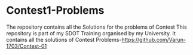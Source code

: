 # Contest1-Problems
The repository contains all the Solutions for the problems of Contest
This repository is part of my SDOT Training organised by my University.
It contains all the solutions of Contest Problems-https://github.com/Varun-1703/Contest-01
